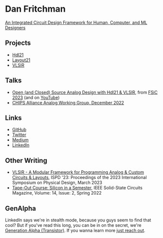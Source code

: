 
# Dan Fritchman

[An Integrated Circuit Design Framework for Human, Computer, and ML Designers](https://bit.ly/dans-phd-thesis)

## Projects

- [Hdl21](https://github.com/dan-fritchman/Hdl21)
- [Layout21](https://github.com/dan-fritchman/Layout21)
- [VLSIR](https://github.com/vlsir/vlsir)

## Talks

- [Open (and Closed) Source Analog Design with Hdl21 & VLSIR](https://peertube.f-si.org/videos/watch/3aea666b-6285-478d-bb09-98e4365e38a4), from [FSiC 2023](https://peertube.f-si.org/video-channels/fsic2023/videos) (and on [YouTube](https://www.youtube.com/watch?v=ooGMIwHsVwI))
- [CHIPS Alliance Analog Working Group, December 2022](https://www.youtube.com/watch?v=FnLz2Wx2DxY&t=568s)

## Links

- [GitHub](https://github.com/dan-fritchman)
- [Twitter](https://x.com/dan_fritchman)
- [Medium](https://medium.com/@dan_fritchman)
- [LinkedIn](https://www.linkedin.com/in/danfritchman/)


## Other Writing 

- [VLSIR - A Modular Framework for Programming Analog & Custom Circuits & Layouts](https://dl.acm.org/doi/10.1145/3569052.3579860), ISPD '23: Proceedings of the 2023 International Symposium on Physical Design, March 2023
- [Tape-Out Course: Silicon in a Semester](https://ieeexplore.ieee.org/document/9805608), IEEE Solid-State Circuits Magazine, Volume: 14, Issue: 2, Spring 2022


## GenAlpha

LinkedIn says we're in stealth mode, because you guys seem to find that cool? But if you've read this long, you can be in on the secret, we're [Generation Alpha (Transistor)](https://generation-alpha-transistor.com/). If you wanna learn more [just reach out](mailto:dan@gen-alpha.io). 

